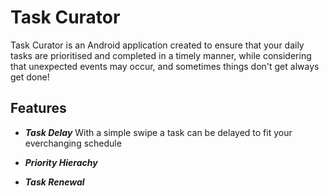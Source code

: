 
# Task Curator

Task Curator is an Android application created to ensure that your daily tasks are prioritised and completed in a timely manner, while considering that unexpected events may occur, and sometimes things don't get always get done!

## Features

- ***Task Delay***
With a simple swipe a task can be delayed to fit your everchanging schedule
- ***Priority Hierachy***

- ***Task Renewal***
